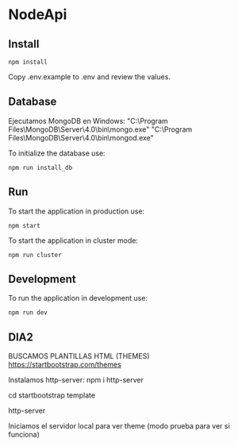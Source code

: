 

# NodeApi

## Install

```shell
npm install
```

Copy .env.example to .env and review the values.

## Database

Ejecutamos MongoDB en Windows:
"C:\Program Files\MongoDB\Server\4.0\bin\mongo.exe"
"C:\Program Files\MongoDB\Server\4.0\bin\mongod.exe"

To initialize the database use:

```shell
npm run install_db
```

## Run

To start the application in production use:

```shell
npm start
```

To start the application in cluster mode:

```shell
npm run cluster
```

## Development

To run the application in development use:

```shell
npm run dev
```

## DIA2

BUSCAMOS PLANTILLAS HTML (THEMES)  
https://startbootstrap.com/themes

Instalamos http-server: npm i http-server

cd startbootstrap template

http-server

Iniciamos el servidor local para ver theme (modo prueba para ver si funciona)



